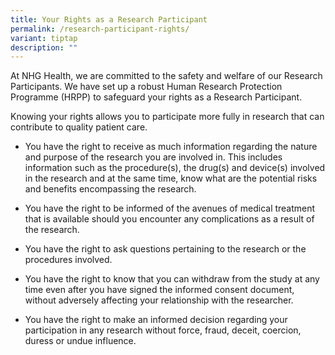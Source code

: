 ```yaml
---
title: Your Rights as a Research Participant
permalink: /research-participant-rights/
variant: tiptap
description: ""
---
```

<p>At NHG Health, we are committed to the safety and welfare of our Research
Participants. We have set up a robust Human Research Protection Programme
(HRPP) to safeguard your rights as a Research Participant.</p>
<p>Knowing your rights allows you to participate more fully in research that
can contribute to quality patient care.</p>
<ul data-tight="true" class="tight">
<li>
<p>You have the right to receive as much information regarding the nature
and purpose of the research you are involved in. This includes information
such as the procedure(s), the drug(s) and device(s) involved in the research
and at the same time, know what are the potential risks and benefits encompassing
the research.</p>
</li>
</ul>
<ul data-tight="true" class="tight">
<li>
<p>You have the right to be informed of the avenues of medical treatment
that is available should you encounter any complications as a result of
the research.</p>
</li>
</ul>
<ul data-tight="true" class="tight">
<li>
<p>You have the right to ask questions pertaining to the research or the
procedures involved.</p>
</li>
</ul>
<ul data-tight="true" class="tight">
<li>
<p>You have the right to know that you can withdraw from the study at any
time even after you have signed the informed consent document, without
adversely affecting your relationship with the researcher.</p>
</li>
</ul>
<ul data-tight="true" class="tight">
<li>
<p>You have the right to make an informed decision regarding your participation
in any research without force, fraud, deceit, coercion, duress or undue
influence.</p>
</li>
</ul>
<p>&nbsp;</p>
<p></p>